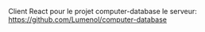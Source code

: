 Client React pour le projet computer-database
le serveur: https://github.com/Lumenol/computer-database
